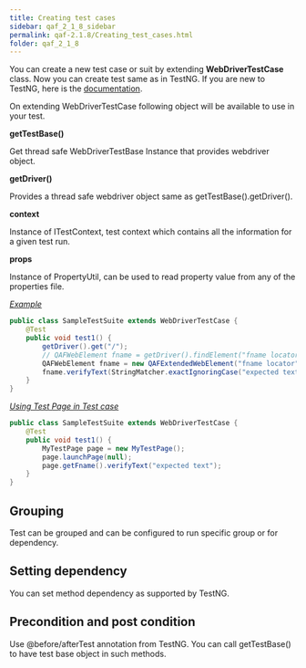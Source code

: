 ```yaml
---
title: Creating test cases
sidebar: qaf_2_1_8_sidebar
permalink: qaf-2.1.8/Creating_test_cases.html
folder: qaf_2_1_8
---
```



You can create a new test case or suit by extending **WebDriverTestCase** class. Now you can create test same as in TestNG. If you are new to TestNG, here is the [documentation](http://testng.org/doc/documentation-main.html). 

On extending WebDriverTestCase following object will be available to use in your test.

<b>getTestBase()</b>

Get thread safe WebDriverTestBase Instance that provides webdriver object.

<b>getDriver()</b>

Provides a thread safe webdriver object same as getTestBase().getDriver().

<b>context</b>

Instance of ITestContext, test context which contains all the information for a given test run.

<b>props</b>

Instance of PropertyUtil, can be used to read property value from any of the properties file.

<i><u>Example</u></i>

```java
public class SampleTestSuite extends WebDriverTestCase {
    @Test
    public void test1() {
        getDriver().get("/");
        // QAFWebElement fname = getDriver().findElement("fname locator");
        QAFWebElement fname = new QAFExtendedWebElement("fname locator");
        fname.verifyText(StringMatcher.exactIgnoringCase("expected text"));
    }
}
```

<i><u>Using Test Page in Test case</u></i>

```java
public class SampleTestSuite extends WebDriverTestCase {
    @Test
    public void test1() {
        MyTestPage page = new MyTestPage();
        page.launchPage(null);
        page.getFname().verifyText("expected text");
    }
}
```

## Grouping

Test can be grouped and can be configured to run specific group or for dependency.

## Setting dependency

You can set method dependency as supported by TestNG.

## Precondition and post condition

Use @before/afterTest annotation from TestNG. You can call getTestBase() to have test base object in such methods.

